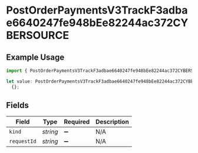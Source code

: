 # PostOrderPaymentsV3TrackF3adbae6640247fe948bEe82244ac372CYBERSOURCE

## Example Usage

```typescript
import { PostOrderPaymentsV3TrackF3adbae6640247fe948bEe82244ac372CYBERSOURCE } from "@dhaba/safepay-ts/models/operations";

let value: PostOrderPaymentsV3TrackF3adbae6640247fe948bEe82244ac372CYBERSOURCE =
  {};
```

## Fields

| Field              | Type               | Required           | Description        |
| ------------------ | ------------------ | ------------------ | ------------------ |
| `kind`             | *string*           | :heavy_minus_sign: | N/A                |
| `requestId`        | *string*           | :heavy_minus_sign: | N/A                |